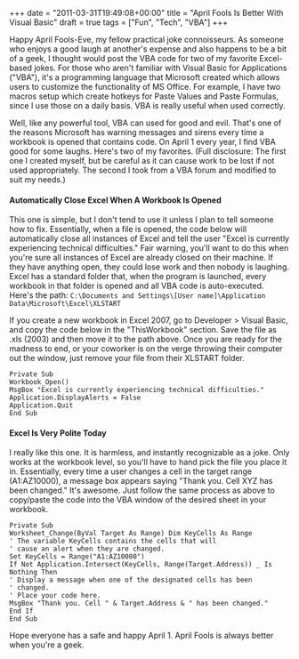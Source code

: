 +++
date = "2011-03-31T19:49:08+00:00"
title = "April Fools Is Better With Visual Basic"
draft = true
tags = ["Fun", "Tech", "VBA"]
+++

Happy April Fools-Eve, my fellow practical joke connoisseurs. As someone who enjoys a good laugh at another's expense and also happens to be a bit of a geek, I thought would post the VBA code for two of my favorite Excel-based jokes. For those who aren't familiar with Visual Basic for Applications ("VBA"), it's a programming language that Microsoft created which allows users to customize the functionality of MS Office. For example, I have two macros setup which create hotkeys for Paste Values and Paste Formulas, since I use those on a daily basis. VBA is really useful when used correctly. 

Well, like any powerful tool, VBA can used for good and evil. That's one of the reasons Microsoft has warning messages and sirens every time a workbook is opened that contains code. On April 1 every year, I find VBA good for some laughs. Here's two of my favorites. (Full disclosure: The first one I created myself, but be careful as it can cause work to be lost if not used appropriately. The second I took from a VBA forum and modified to suit my needs.) 

#### Automatically Close Excel When A Workbook Is Opened 
This one is simple, but I don't tend to use it unless I plan to tell someone how to fix. Essentially, when a file is opened, the code below will automatically close all instances of Excel and tell the user "Excel is currently experiencing technical difficulties." Fair warning, you'll want to do this when you're sure all instances of Excel are already closed on their machine. If they have anything open, they could lose work and then nobody is laughing. Excel has a standard folder that, when the program is launched, every workbook in that folder is opened and all VBA code is auto-executed. Here's the path: `C:\Documents and Settings\[User name]\Application Data\Microsoft\Excel\XLSTART` 

If you create a new workbook in Excel 2007, go to Developer > Visual Basic, and copy the code below in the "ThisWorkbook" section. Save the file as .xls (2003) and then move it to the path above. Once you are ready for the madness to end, or your coworker is on the verge throwing their computer out the window, just remove your file from their XLSTART folder. 
```
Private Sub 
Workbook_Open() 
MsgBox "Excel is currently experiencing technical difficulties." 
Application.DisplayAlerts = False 
Application.Quit 
End Sub
``` 

#### Excel Is Very Polite Today 
I really like this one. It is harmless, and instantly recognizable as a joke. Only works at the workbook level, so you'll have to hand pick the file you place it in. Essentially, every time a user changes a cell in the target range (A1:AZ10000), a message box appears saying "Thank you. Cell XYZ has been changed." It's awesome. Just follow the same process as above to copy/paste the code into the VBA window of the desired sheet in your workbook. 
```
Private Sub 
Worksheet_Change(ByVal Target As Range) Dim KeyCells As Range 
' The variable KeyCells contains the cells that will 
' cause an alert when they are changed. 
Set KeyCells = Range("A1:AZ10000") 
If Not Application.Intersect(KeyCells, Range(Target.Address)) _ Is Nothing Then 
' Display a message when one of the designated cells has been 
' changed. 
' Place your code here. 
MsgBox "Thank you. Cell " & Target.Address & " has been changed." 
End If 
End Sub
``` 

Hope everyone has a safe and happy April 1. April Fools is always better when you're a geek.